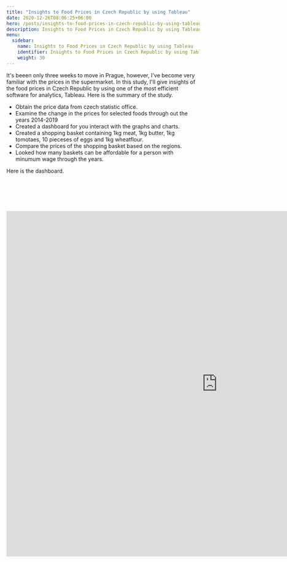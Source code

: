 ```yaml
---
title: "Insights to Food Prices in Czech Republic by using Tableau"
date: 2020-12-26T08:06:25+06:00
hero: /posts/insights-to-food-prices-in-czech-republic-by-using-tableau/tableau.jpg
description: Insights to Food Prices in Czech Republic by using Tableau
menu:
  sidebar:
    name: Insights to Food Prices in Czech Republic by using Tableau
    identifier: Insights to Food Prices in Czech Republic by using Tableau
    weight: 30
---
```

It's beeen only three weeks to move in Prague, however, I've become very familiar with the prices in the supermarket. In this study, I'll give insights of the food prices in Czech Republic by using one of the most efficient software for analytics, Tableau. Here is the summary of the study.

- Obtain the price data from czech statistic office.
- Examine the change in the prices for selected foods through out the years 2014-2019
- Created a dashboard for you interact with the graphs and charts.
- Created a shopping basket containing 1kg meat, 1kg butter, 1kg tomotaes, 10 pieceses of eggs and 1kg wheatflour.
- Compare the prices of the shopping basket based on the regions.
- Looked how many baskets can be affordable for a person with minumum wage through the years.

Here is the dashboard. 

<br/><br/>
<br/><br/>
 <iframe seamless frameborder="0" src="https://public.tableau.com/views/InsightofFoodPricesinCzechRepublicbyUsingTableau1100x800/Story1?:showVizHome=no&:embed=true"
 width="1100" height="900"></iframe>
